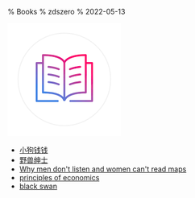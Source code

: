 % Books
% zdszero
% 2022-05-13

![books](../../docs/images/image_2022-07-13-09-46-41.png)

* [小狗钱钱](小狗钱钱.md)
* [野兽绅士](野兽绅士.md)
* [Why men don't listen and women can't read maps](Why_men_dont_listen_and_women_cant_read_maps.md)
* [principles of economics](principles_of_economics.md)
* [black swan](black_swan.md)
